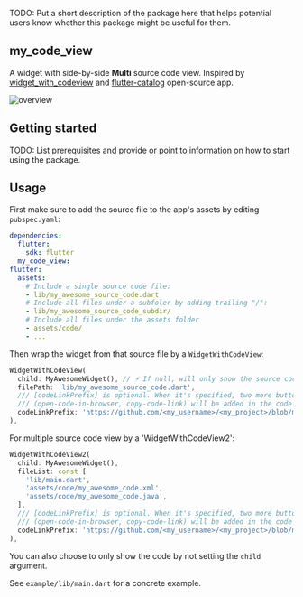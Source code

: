 <!--
This README describes the package. If you publish this package to pub.dev,
this README's contents appear on the landing page for your package.

For information about how to write a good package README, see the guide for
[writing package pages](https://dart.dev/guides/libraries/writing-package-pages).

For general information about developing packages, see the Dart guide for
[creating packages](https://dart.dev/guides/libraries/create-library-packages)
and the Flutter guide for
[developing packages and plugins](https://flutter.dev/developing-packages).
-->

TODO: Put a short description of the package here that helps potential users
know whether this package might be useful for them.

## my_code_view

A widget with side-by-side **Multi** source code view.
Inspired by [widget_with_codeview](https://pub.dev/packages/widget_with_codeview)
and [flutter-catalog](https://github.com/X-Wei/flutter_catalog/) open-source app.

![overview](https://github.com/krijk/my_code_view/assets/73879645/348ec395-bee0-4cfc-a16c-7d4bb9077056)

## Getting started

TODO: List prerequisites and provide or point to information on how to
start using the package.


## Usage

First make sure to add the source file to the app's assets by editing `pubspec.yaml`:

```yaml
dependencies:
  flutter:
    sdk: flutter
  my_code_view:
flutter:
  assets:
    # Include a single source code file:
    - lib/my_awesome_source_code.dart
    # Include all files under a subfoler by adding trailing "/":
    - lib/my_awesome_source_code_subdir/
    # Include all files under the assets folder
    - assets/code/
    - ...
```

Then wrap the widget from that source file by a `WidgetWithCodeView`:

```dart
WidgetWithCodeView(
  child: MyAwesomeWidget(), // ⚡️ If null, will only show the source code view.
  filePath: 'lib/my_awesome_source_code.dart',
  /// [codeLinkPrefix] is optional. When it's specified, two more buttons
  /// (open-code-in-browser, copy-code-link) will be added in the code view.
  codeLinkPrefix: 'https://github.com/<my_username>/<my_project>/blob/master/',
),
```

For multiple source code view by a 'WidgetWithCodeView2':

```dart
WidgetWithCodeView2(
  child: MyAwesomeWidget(),
  fileList: const [
    'lib/main.dart',
    'assets/code/my_awesome_code.xml',
    'assets/code/my_awesome_code.java',
  ],
  /// [codeLinkPrefix] is optional. When it's specified, two more buttons
  /// (open-code-in-browser, copy-code-link) will be added in the code view.
  codeLinkPrefix: 'https://github.com/<my_username>/<my_project>/blob/master/',
),
```

You can also choose to only show the code by not setting the `child` argument.

See `example/lib/main.dart` for a concrete example.
